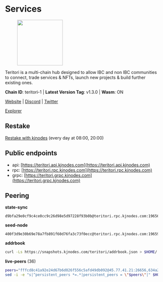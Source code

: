 # Services

<figure><img src="https://raw.githubusercontent.com/kj89/testnet_manuals/main/pingpub/logos/teritori.png" width="150" alt=""><figcaption></figcaption></figure>

Teritori is a multi-chain hub designed to allow IBC and non IBC communities  to connect, trade services & NFTs, launch new projects & build further existing ones.

**Chain ID**: teritori-1 | **Latest Version Tag**: v1.3.0 | **Wasm**: ON

[Website](https://teritori.com) | [Discord](https://discord.gg/teritori) | [Twitter](https://twitter.com/TeritoriNetwork)

[Explorer](https://explorer.kjnodes.com/teritori)

## Restake

[Restake with kjnodes](https://restake.app/teritori/torivaloper184ln03hkpt75uhrrr26f66kvcqvf4yn4nc2xjm) (every day at 08:00, 20:00)
## Public endpoints

* api: [https://teritori.api.kjnodes.com](https://teritori.api.kjnodes.com)
* rpc: [https://teritori.rpc.kjnodes.com](https://teritori.rpc.kjnodes.com)
* grpc: [https://teritori.grpc.kjnodes.com](https://teritori.grpc.kjnodes.com)

## Peering

**state-sync**

```text
d9bfa29e0cf9c4ce0cc9c26d98e5d97228f93b0b@teritori.rpc.kjnodes.com:19656
```

**seed-node**

```text
400f3d9e30b69e78a7fb891f60d76fa3c73f0ecc@teritori.rpc.kjnodes.com:19659
```

**addrbook**
```bash
curl -Ls https://snapshots.kjnodes.com/teritori/addrbook.json > $HOME/.teritorid/config/addrbook.json
```

**live-peers** (36)
```bash
peers="fffcd8c41a92e24d67b6d026f556c5afd49db092@45.77.41.21:26656,634a29ae2bd7ad8165d6ef66a6dea02d04c9bbed@65.108.77.250:26641,8480ce1f929a9410567d315a5b3fc2709c2807a7@93.115.25.106:51656,1e08fefb7e8851490d40e804df76d1ac33cb1f0a@38.146.3.175:15956,920f32f409bbb18b641cdc9513545e2e016c2c62@142.132.203.60:26656,d9bfa29e0cf9c4ce0cc9c26d98e5d97228f93b0b@65.109.88.38:19656,2f93424bd346b857bd5164eaac0b2bfd5fd644c0@144.91.127.252:26656,526d8c7c44f59be9a39d7463c576b68c0db23174@65.108.234.23:15956,48980875839186e08e12ebf0d9a2803b45206833@65.109.92.241:38026,0b27217386756577e1eadf00c4169dc8f041e522@51.210.7.219:26656,fec9760fec02405039ee0e90f80322b893e4ccef@65.144.145.234:26656,856c165de82fbd0489df9ec6ffaa0958c620e073@198.244.179.127:26656,5a98d637a16b16bf425a4a785c9d11a7d1e5b8a0@65.21.131.215:26736,8ac41af54dfd91c41de71cde222a55670f2f405d@141.95.65.73:15956,46b7ae20e3cc4264076a91c3601f3894a021a80d@65.108.6.45:36656,a25a3a218a699e71e2a64edaa45f457dfd8507ba@65.21.148.206:26656,26d6ee4138c7533c5541722c6e1ecc6d60d47a86@104.193.254.42:26656,ec4126b26336cd61b335345df4ff2a3fbb79338a@65.109.92.240:20026,0e189bbc6db606a14950a0e59641b798a255c3c8@65.109.37.154:3000,bbc594f0a8424368b869fef47a18d6e35965db2e@176.9.188.21:26656,d856120f262134ebf13e1d2632d778b69e704208@65.108.4.188:15956,5057950d34b67a67325f02949703388c4a35c1dd@154.53.59.87:19656,e1b058e5cfa2b836ddaa496b10911da62dcf182e@138.201.8.248:26656,78815c81331c114cd508dae3a012f0d3e5e2b966@185.119.118.117:3000,a043a97266360ff45781a9fc9392aedc16494c59@65.108.97.58:19656,3594b73f909a9c4b87cfe6a361ef8b2b51124dd5@65.109.69.59:15956,a35dc0cd0efd7e04d3334d781112bae0698a8f57@164.92.131.1:26656,4b04b3d164dc6dd5bb555a7a106a8d314f30516f@65.21.136.170:53656,6ef7a8bc7a3cc0856594f12570e8f2282a099dcf@65.109.93.152:26796,d29bed885306037dbe219278415025a2ea8880a4@51.159.160.140:26656,ce3baba928ae06cd3ff0af20aec888a82ddffef7@54.37.129.171:26656,44b2bf9d970aece0531d3d939c5c546a7ac9201a@34.219.76.190:26656,2b4f46e601fb4ede2a0c98976337e3afdaa50dac@65.108.238.102:15956,51eaf493facf36754411baa4f7b89355bd9cb3e7@195.201.63.87:42666,20e1000e88125698264454a884812746c2eb4807@65.108.227.217:15956,d956d6180e96c62315a777b1a3ed8f1ebf873e80@38.242.232.202:29656"
sed -i -e "s|^persistent_peers *=.*|persistent_peers = \"$peers\"|" $HOME/.teritorid/config/config.toml
```
